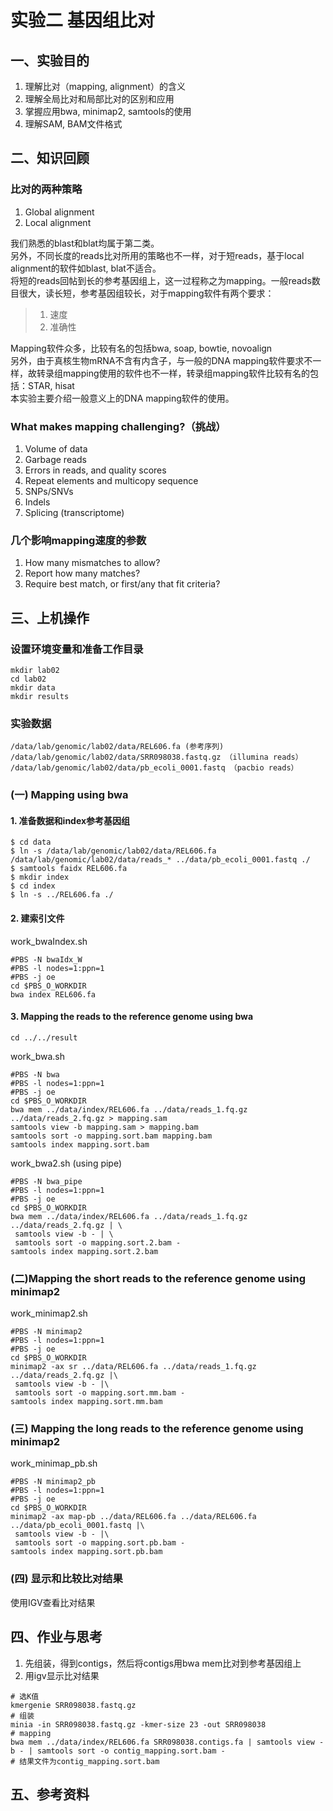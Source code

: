 # 实验二 基因组比对  
## 一、实验目的  
1. 理解比对（mapping, alignment）的含义  
2. 理解全局比对和局部比对的区别和应用  
3. 掌握应用bwa, minimap2, samtools的使用  
4. 理解SAM, BAM文件格式  

## 二、知识回顾  

### 比对的两种策略  
1. Global alignment
2. Local alignment

我们熟悉的blast和blat均属于第二类。   
另外，不同长度的reads比对所用的策略也不一样，对于短reads，基于local alignment的软件如blast, blat不适合。  
将短的reads回帖到长的参考基因组上，这一过程称之为mapping。一般reads数目很大，读长短，参考基因组较长，对于mapping软件有两个要求：

> 1. 速度
> 2. 准确性
 
Mapping软件众多，比较有名的包括bwa, soap, bowtie, novoalign  
另外，由于真核生物mRNA不含有内含子，与一般的DNA mapping软件要求不一样，故转录组mapping使用的软件也不一样，转录组mapping软件比较有名的包括：STAR, hisat  
本实验主要介绍一般意义上的DNA mapping软件的使用。  

### What makes mapping challenging?（挑战）
1. Volume of data
2. Garbage reads
3. Errors in reads, and quality scores
4. Repeat elements and multicopy sequence
5. SNPs/SNVs
6. Indels
7. Splicing (transcriptome)

### 几个影响mapping速度的参数  
1. How many mismatches to allow?
2. Report how many matches?
3. Require best match, or first/any that fit criteria?

## 三、上机操作  
### 设置环境变量和准备工作目录  
```
mkdir lab02
cd lab02
mkdir data
mkdir results
```

### 实验数据  
```
/data/lab/genomic/lab02/data/REL606.fa (参考序列)
/data/lab/genomic/lab02/data/SRR098038.fastq.gz （illumina reads）
/data/lab/genomic/lab02/data/pb_ecoli_0001.fastq （pacbio reads）
```
### (一) Mapping using bwa   

#### 1. 准备数据和index参考基因组  
```
$ cd data
$ ln -s /data/lab/genomic/lab02/data/REL606.fa /data/lab/genomic/lab02/data/reads_* ../data/pb_ecoli_0001.fastq ./
$ samtools faidx REL606.fa
$ mkdir index
$ cd index
$ ln -s ../REL606.fa ./
```
#### 2. 建索引文件  
work_bwaIndex.sh  
```
#PBS -N bwaIdx_W
#PBS -l nodes=1:ppn=1
#PBS -j oe
cd $PBS_O_WORKDIR
bwa index REL606.fa
```

#### 3. Mapping the reads to the reference genome using bwa  
```
cd ../../result
```
work_bwa.sh
```
#PBS -N bwa
#PBS -l nodes=1:ppn=1
#PBS -j oe
cd $PBS_O_WORKDIR
bwa mem ../data/index/REL606.fa ../data/reads_1.fq.gz ../data/reads_2.fq.gz > mapping.sam
samtools view -b mapping.sam > mapping.bam
samtools sort -o mapping.sort.bam mapping.bam
samtools index mapping.sort.bam
```
work_bwa2.sh (using pipe)  
```
#PBS -N bwa_pipe
#PBS -l nodes=1:ppn=1
#PBS -j oe
cd $PBS_O_WORKDIR
bwa mem ../data/index/REL606.fa ../data/reads_1.fq.gz ../data/reads_2.fq.gz | \
 samtools view -b - | \
 samtools sort -o mapping.sort.2.bam -
samtools index mapping.sort.2.bam
```
### (二)Mapping the short reads to the reference genome using minimap2  

work_minimap2.sh  
```
#PBS -N minimap2
#PBS -l nodes=1:ppn=1
#PBS -j oe
cd $PBS_O_WORKDIR
minimap2 -ax sr ../data/REL606.fa ../data/reads_1.fq.gz ../data/reads_2.fq.gz |\
 samtools view -b - |\
 samtools sort -o mapping.sort.mm.bam -
samtools index mapping.sort.mm.bam
```

### (三) Mapping the long reads to the reference genome using minimap2  
work_minimap_pb.sh  
```
#PBS -N minimap2_pb
#PBS -l nodes=1:ppn=1
#PBS -j oe
cd $PBS_O_WORKDIR
minimap2 -ax map-pb ../data/REL606.fa ../data/REL606.fa ../data/pb_ecoli_0001.fastq |\
 samtools view -b - |\
 samtools sort -o mapping.sort.pb.bam -
samtools index mapping.sort.pb.bam
```
### (四) 显示和比较比对结果  
使用IGV查看比对结果  



## 四、作业与思考  
1. 先组装，得到contigs，然后将contigs用bwa mem比对到参考基因组上  
2. 用igv显示比对结果   

```
# 选K值
kmergenie SRR098038.fastq.gz
# 组装
minia -in SRR098038.fastq.gz -kmer-size 23 -out SRR098038
# mapping
bwa mem ../data/index/REL606.fa SRR098038.contigs.fa | samtools view -b - | samtools sort -o contig_mapping.sort.bam -
# 结果文件为contig_mapping.sort.bam

```
## 五、参考资料  


